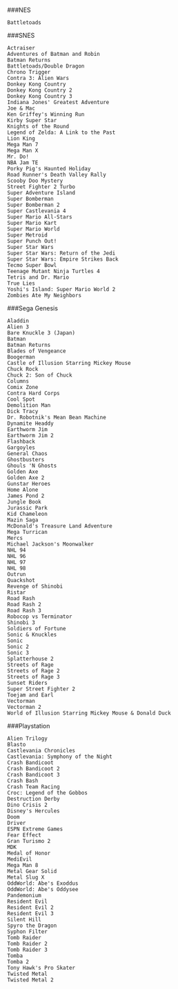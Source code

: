 ###NES

	Battletoads

###SNES

	Actraiser
	Adventures of Batman and Robin
	Batman Returns
	Battletoads/Double Dragon
	Chrono Trigger
	Contra 3: Alien Wars
	Donkey Kong Country
	Donkey Kong Country 2
	Donkey Kong Country 3
	Indiana Jones' Greatest Adventure
	Joe & Mac
	Ken Griffey's Winning Run
	Kirby Super Star
	Knights of the Round
	Legend of Zelda: A Link to the Past
	Lion King
	Mega Man 7
	Mega Man X
	Mr. Do!
	NBA Jam TE
	Porky Pig's Haunted Holiday
	Road Runner's Death Valley Rally
	Scooby Doo Mystery
	Street Fighter 2 Turbo
	Super Adventure Island
	Super Bomberman
	Super Bomberman 2
	Super Castlevania 4
	Super Mario All-Stars
	Super Mario Kart
	Super Mario World
	Super Metroid
	Super Punch Out!
	Super Star Wars
	Super Star Wars: Return of the Jedi
	Super Star Wars: Empire Strikes Back
	Tecmo Super Bowl
	Teenage Mutant Ninja Turtles 4
	Tetris and Dr. Mario
	True Lies
	Yoshi's Island: Super Mario World 2
	Zombies Ate My Neighbors

###Sega Genesis
	
	Aladdin
	Alien 3
	Bare Knuckle 3 (Japan)
	Batman
	Batman Returns
	Blades of Vengeance
	Boogerman
	Castle of Illusion Starring Mickey Mouse
	Chuck Rock
	Chuck 2: Son of Chuck
	Columns
	Comix Zone
	Contra Hard Corps
	Cool Spot
	Demolition Man
	Dick Tracy
	Dr. Robotnik's Mean Bean Machine
	Dynamite Headdy
	Earthworm Jim
	Earthworm Jim 2
	Flashback
	Gargoyles
	General Chaos
	Ghostbusters
	Ghouls 'N Ghosts
	Golden Axe
	Golden Axe 2
	Gunstar Heroes
	Home Alone
	James Pond 2
	Jungle Book
	Jurassic Park
	Kid Chameleon
	Mazin Saga
	McDonald's Treasure Land Adventure
	Mega Turrican
	Mercs
	Michael Jackson's Moonwalker
	NHL 94
	NHL 96
	NHL 97
	NHL 98
	Outrun
	Quackshot
	Revenge of Shinobi
	Ristar
	Road Rash
	Road Rash 2
	Road Rash 3
	Robocop vs Terminator
	Shinobi 3
	Soldiers of Fortune
	Sonic & Knuckles
	Sonic 
	Sonic 2
	Sonic 3
	Splatterhouse 2
	Streets of Rage
	Streets of Rage 2
	Streets of Rage 3
	Sunset Riders
	Super Street Fighter 2
	Toejam and Earl
	Vectorman
	Vectorman 2
	World of Illusion Starring Mickey Mouse & Donald Duck

###Playstation

	Alien Trilogy
	Blasto
	Castlevania Chronicles
	Castlevania: Symphony of the Night
	Crash Bandicoot
	Crash Bandicoot 2
	Crash Bandicoot 3
	Crash Bash
	Crash Team Racing
	Croc: Legend of the Gobbos
	Destruction Derby
	Dino Crisis 2
	Disney's Hercules
	Doom
	Driver
	ESPN Extreme Games
	Fear Effect
	Gran Turismo 2
	MDK
	Medal of Honor
	MediEvil
	Mega Man 8
	Metal Gear Solid
	Metal Slug X
	OddWorld: Abe's Exoddus
	OddWorld: Abe's Oddysee
	Pandemonium
	Resident Evil
	Resident Evil 2
	Resident Evil 3
	Silent Hill
	Spyro the Dragon
	Syphon Filter
	Tomb Raider
	Tomb Raider 2
	Tomb Raider 3
	Tomba
	Tomba 2
	Tony Hawk's Pro Skater
	Twisted Metal
	Twisted Metal 2
